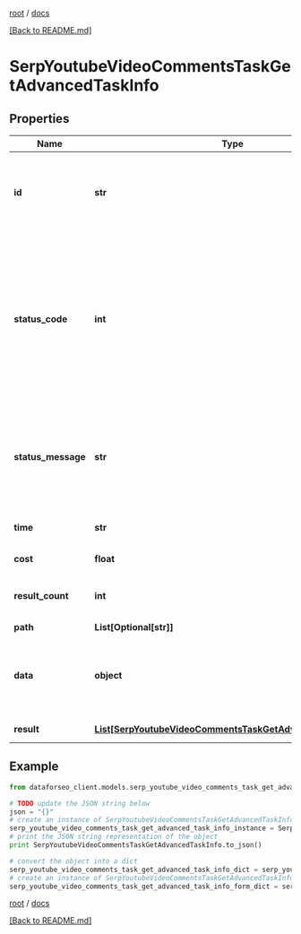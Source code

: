 [root](./../ "root") / [docs](./ "docs")

[[Back to README.md]](./../README.md "[Back to README.md]")

# SerpYoutubeVideoCommentsTaskGetAdvancedTaskInfo

## Properties

Name | Type | Description | Notes
------------ | ------------- | ------------- | -------------
**id** | **str** | task identifier unique task identifier in our system in the UUID format | [optional]
**status_code** | **int** | status code of the task generated by DataForSEO, can be within the following range: 10000-60000 you can find the full list of the response codes here | [optional]
**status_message** | **str** | informational message of the task you can find the full list of general informational messages here | [optional]
**time** | **str** | execution time, seconds | [optional]
**cost** | **float** | total tasks cost, USD | [optional]
**result_count** | **int** | number of elements in the result array | [optional]
**path** | **List[Optional[str]]** | URL path | [optional]
**data** | **object** | contains the same parameters that you specified in the POST request | [optional]
**result** | [**List[SerpYoutubeVideoCommentsTaskGetAdvancedResultInfo]**](SerpYoutubeVideoCommentsTaskGetAdvancedResultInfo.md) | array of results | [optional]

## Example

```python
from dataforseo_client.models.serp_youtube_video_comments_task_get_advanced_task_info import SerpYoutubeVideoCommentsTaskGetAdvancedTaskInfo

# TODO update the JSON string below
json = "{}"
# create an instance of SerpYoutubeVideoCommentsTaskGetAdvancedTaskInfo from a JSON string
serp_youtube_video_comments_task_get_advanced_task_info_instance = SerpYoutubeVideoCommentsTaskGetAdvancedTaskInfo.from_json(json)
# print the JSON string representation of the object
print SerpYoutubeVideoCommentsTaskGetAdvancedTaskInfo.to_json()

# convert the object into a dict
serp_youtube_video_comments_task_get_advanced_task_info_dict = serp_youtube_video_comments_task_get_advanced_task_info_instance.to_dict()
# create an instance of SerpYoutubeVideoCommentsTaskGetAdvancedTaskInfo from a dict
serp_youtube_video_comments_task_get_advanced_task_info_form_dict = serp_youtube_video_comments_task_get_advanced_task_info.from_dict(serp_youtube_video_comments_task_get_advanced_task_info_dict)
```

  

[root](./../ "root") / [docs](./ "docs")

[[Back to README.md]](./../README.md "[Back to README.md]")